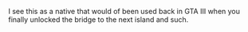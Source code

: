 I see this as a native that would of been used back in GTA III when you finally unlocked the bridge to the next island and such.